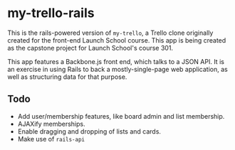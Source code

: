 # my-trello-rails

This is the rails-powered version of `my-trello`, a Trello clone originally created for the front-end Launch School course. This app is being created as the capstone project for Launch School's course 301.

This app features a Backbone.js front end, which talks to a JSON API. It is an exercise in using Rails to back a mostly-single-page web application, as well as structuring data for that purpose.

## Todo

- Add user/membership features, like board admin and list membership.
- AJAXify memberships.
- Enable dragging and dropping of lists and cards.
- Make use of `rails-api`
